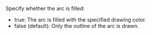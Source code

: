 Specify whether the arc is filled:

- true: The arc is filled with the specified drawing color.
- false (default): Only the outline of the arc is drawn.
